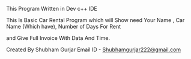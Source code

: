 This Program Written in Dev c++ IDE 

This Is Basic Car Rental Program which will Show need Your Name , Car Name (Which have), Number of Days For Rent 

and Give Full Invoice With Data And Time.

Created By
Shubham Gurjar
Email ID - Shubhamgurjar222@gmail.com
 